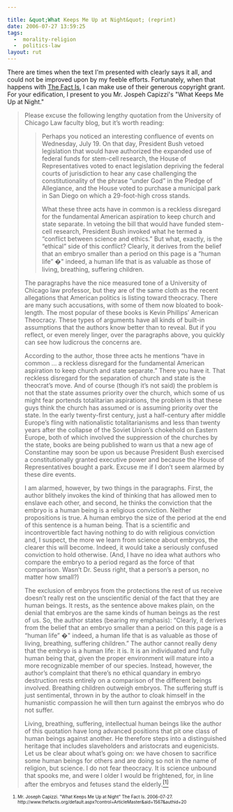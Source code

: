 ```yaml
---

title: &quot;What Keeps Me Up at Night&quot; (reprint)
date: 2006-07-27 13:59:25
tags:
  -  morality-religion
  -  politics-law
layout: rut
---
```


There are times when the text I'm presented with clearly says it all, and could not be improved upon by my feeble efforts.  Fortunately, when that happens with <a title="The Fact Is Home Page" href="http://www.thefactis.org/">The Fact Is</a>, I can make use of their generous copyright grant.   For your edification, I present to you Mr. Jospeh Capizzi's "What Keeps Me Up at Night."
<blockquote>Please excuse the following lengthy quotation from the University of Chicago Law faculty blog, but it’s worth reading:

<blockquote>Perhaps you noticed an interesting confluence of events on Wednesday, July 19. On that day, President Bush vetoed legislation that would have authorized the expanded use of federal funds for stem-cell research, the House of Representatives voted to enact legislation depriving the federal courts of jurisdiction to hear any case challenging the constitutionality of the phrase “under God” in the Pledge of Allegiance, and the House voted to purchase a municipal park in San Diego on which a 29-foot-high cross stands.

What these three acts have in common is a reckless disregard for the fundamental American aspiration to keep church and state separate. In vetoing the bill that would have funded stem-cell research, President Bush invoked what he termed a “conflict between science and ethics.” But what, exactly, is the “ethical” side of this conflict? Clearly, it derives from the belief that an embryo smaller than a period on this page is a “human life” �" indeed, a human life that is as valuable as those of living, breathing, suffering children.</blockquote>

The paragraphs have the nice measured tone of a University of Chicago law professor, but they are of the same cloth as the recent allegations that American politics is listing toward theocracy. There are many such accusations, with some of them now bloated to book-length. The most popular of these books is Kevin Phillips’ American Theocracy. These types of arguments have all kinds of built-in assumptions that the authors know better than to reveal. But if you reflect, or even merely linger, over the paragraphs above, you quickly can see how ludicrous the concerns are.

According to the author, those three acts he mentions “have in common … a reckless disregard for the fundamental American aspiration to keep church and state separate.” There you have it. That reckless disregard for the separation of church and state is the theocrat’s move. And of course (though it’s not said) the problem is not that the state assumes priority over the church, which some of us might fear portends totalitarian aspirations, the problem is that these guys think the church has assumed or is assuming priority over the state. In the early twenty-first century, just a half-century after middle Europe’s fling with nationalistic totalitarianisms and less than twenty years after the collapse of the Soviet Union’s chokehold on Eastern Europe, both of which involved the suppression of the churches by the state, books are being published to warn us that a new age of Constantine may soon be upon us because President Bush exercised a constitutionally granted executive power and because the House of Representatives bought a park. Excuse me if I don’t seem alarmed by these dire events.

I am alarmed, however, by two things in the paragraphs. First, the author blithely invokes the kind of thinking that has allowed men to enslave each other, and second, he thinks the conviction that the embryo is a human being is a religious conviction. Neither propositions is true. A human embryo the size of the period at the end of this sentence is a human being. That is a scientific and incontrovertible fact having nothing to do with religious conviction and, I suspect, the more we learn from science about embryos, the clearer this will become. Indeed, it would take a seriously confused conviction to hold otherwise. (And, I have no idea what authors who compare the embryo to a period regard as the force of that comparison. Wasn’t Dr. Seuss right, that a person’s a person, no matter how small?)

The exclusion of embryos from the protections the rest of us receive doesn’t really rest on the unscientific denial of the fact that they are human beings. It rests, as the sentence above makes plain, on the denial that embryos are the same kinds of human beings as the rest of us. So, the author states (bearing my emphasis): “Clearly, it derives from the belief that an embryo smaller than a period on this page is a “human life” �" indeed, a human life that is as valuable as those of living, breathing, suffering children.” The author cannot really deny that the embryo is a human life: it is. It is an individuated and fully human being that, given the proper environment will mature into a more recognizable member of our species. Instead, however, the author’s complaint that there’s no ethical quandary in embryo destruction rests entirely on a comparison of the different beings involved. Breathing children outweigh embryos. The suffering stuff is just sentimental, thrown in by the author to cloak himself in the humanistic compassion he will then turn against the embryos who do not suffer.

Living, breathing, suffering, intellectual human beings like the author of this quotation have long advanced positions that pit one class of human beings against another. He therefore steps into a distinguished heritage that includes slaveholders and aristocrats and eugenicists. Let us be clear about what’s going on: we have chosen to sacrifice some human beings for others and are doing so not in the name of religion, but science. I do not fear theocracy. It is science unbound that spooks me, and were I older I would be frightened, for, in line after the embryos and fetuses stand the elderly.<a href="http://www.thefactis.org/default.aspx?control=ArticleMaster&aid=1567&authid=20" title="What Keeps Me Up at Night?"><sup>[1]</sup></a>
</blockquote>
<ol>
<font size="-2"><li><font size="-2">Mr. Joseph Capizzi.  "What Keeps Me Up at Night"  The Fact Is. 2006-07-27. http://www.thefactis.org/default.aspx?control=ArticleMaster&aid=1567&authid=20 </font></li>
</font></ol>

